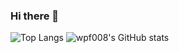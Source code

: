 ### Hi there 👋

<!--
**wpf008/wpf** is a ✨ _special_ ✨ repository because its `README.md` (this file) appears on your GitHub profile.

Here are some ideas to get you started:

- 🔭 I’m currently working on ...
- 🌱 I’m currently learning ...
- 👯 I’m looking to collaborate on ...
- 🤔 I’m looking for help with ...
- 💬 Ask me about ...
- 📫 How to reach me: ...
- 😄 Pronouns: ...
- ⚡ Fun fact: ...
-->




![Top Langs](https://github-readme-stats.vercel.app/api/top-langs/?username=wpf008h&count_private=true&show_icons=true&theme=tokyonight)
![wpf008's GitHub stats](https://github-readme-stats.vercel.app/api?username=wpf008&count_private=true&show_icons=true&theme=tokyonight)

